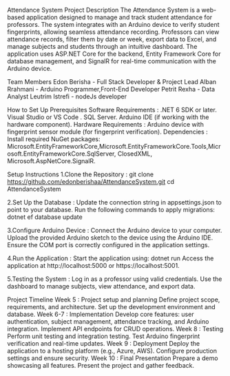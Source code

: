 Attendance System
Project Description
The Attendance System is a web-based application designed to manage and track student attendance for professors. 
The system integrates with an Arduino device to verify student fingerprints, allowing seamless attendance recording.
Professors can view attendance records, filter them by date or week, export data to Excel, and manage subjects and students through an intuitive dashboard.
The application uses ASP.NET Core for the backend, Entity Framework Core for database management, and SignalR for real-time communication with the Arduino device.

Team Members
Edon Berisha - Full Stack Developer & Project Lead
Alban Rrahmani - Arduino Programmer,Front-End Developer
Petrit Rexha - Data Analyst
Leutrim Istrefi - nodeJs developer

How to Set Up
Prerequisites
Software Requirements :
.NET 6 SDK or later.
Visual Studio or VS Code .
SQL Server.
Arduino IDE (if working with the hardware component).
Hardware Requirements :
Arduino device with fingerprint sensor module (for fingerprint verification).
Dependencies :
Install required NuGet packages: Microsoft.EntityFrameworkCore,Microsoft.EntityFrameworkCore.Tools,Microsoft.EntityFrameworkCore.SqlServer, ClosedXML, Microsoft.AspNetCore.SignalR.

Setup Instructions
1.Clone the Repository :
git clone https://github.com/edonberishaa/AttendanceSystem.git
cd AttendanceSystem

2.Set Up the Database :
Update the connection string in appsettings.json to point to your database.
Run the following commands to apply migrations:
dotnet ef database update

3.Configure Arduino Device :
Connect the Arduino device to your computer.
Upload the provided Arduino sketch to the device using the Arduino IDE.
Ensure the COM port is correctly configured in the application settings.

4.Run the Application :
Start the application using:
dotnet run
Access the application at http://localhost:5000 or https://localhost:5001.

5.Testing the System :
Log in as a professor using valid credentials.
Use the dashboard to manage subjects, view attendance, and export data.

Project Timeline
Week 5 : Project setup and planning
Define project scope, requirements, and architecture.
Set up the development environment and database.
Week 6-7 : Implementation
Develop core features: user authentication, subject management, attendance tracking, and Arduino integration.
Implement API endpoints for CRUD operations.
Week 8 : Testing
Perform unit testing and integration testing.
Test Arduino fingerprint verification and real-time updates.
Week 9 : Deployment
Deploy the application to a hosting platform (e.g., Azure, AWS).
Configure production settings and ensure security.
Week 10 : Final Presentation
Prepare a demo showcasing all features.
Present the project and gather feedback.




